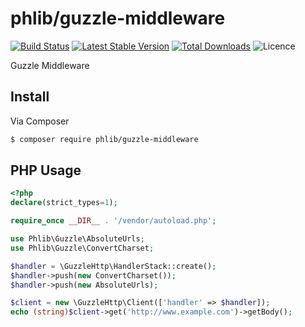 # phlib/guzzle-middleware

[![Build Status](https://img.shields.io/travis/phlib/guzzle-middleware/master.svg?style=flat-square)](https://travis-ci.org/phlib/guzzle-middleware)
[![Latest Stable Version](https://img.shields.io/packagist/v/phlib/guzzle-middleware.svg)](https://packagist.org/packages/phlib/guzzle-middleware)
[![Total Downloads](https://img.shields.io/packagist/dt/phlib/guzzle-middleware.svg)](https://packagist.org/packages/phlib/guzzle-middleware)
![Licence](https://img.shields.io/github/license/phlib/guzzle-middleware.svg?style=flat-square)

Guzzle Middleware

## Install

Via Composer

``` bash
$ composer require phlib/guzzle-middleware
```

## PHP Usage
``` php
<?php
declare(strict_types=1);

require_once __DIR__ . '/vendor/autoload.php';

use Phlib\Guzzle\AbsoluteUrls;
use Phlib\Guzzle\ConvertCharset;

$handler = \GuzzleHttp\HandlerStack::create();
$handler->push(new ConvertCharset());
$handler->push(new AbsoluteUrls);

$client = new \GuzzleHttp\Client(['handler' => $handler]);
echo (string)$client->get('http://www.example.com')->getBody();

```
